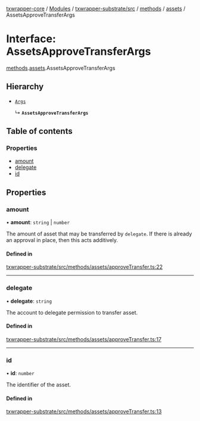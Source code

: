 [txwrapper-core](../README.md) / [Modules](../modules.md) / [txwrapper-substrate/src](../modules/txwrapper_substrate_src.md) / [methods](../modules/txwrapper_substrate_src.methods.md) / [assets](../modules/txwrapper_substrate_src.methods.assets.md) / AssetsApproveTransferArgs

# Interface: AssetsApproveTransferArgs

[methods](../modules/txwrapper_substrate_src.methods.md).[assets](../modules/txwrapper_substrate_src.methods.assets.md).AssetsApproveTransferArgs

## Hierarchy

- [`Args`](../modules/txwrapper_core_src.md#args)

  ↳ **`AssetsApproveTransferArgs`**

## Table of contents

### Properties

- [amount](txwrapper_substrate_src.methods.assets.AssetsApproveTransferArgs.md#amount)
- [delegate](txwrapper_substrate_src.methods.assets.AssetsApproveTransferArgs.md#delegate)
- [id](txwrapper_substrate_src.methods.assets.AssetsApproveTransferArgs.md#id)

## Properties

### amount

• **amount**: `string` \| `number`

The amount of asset that may be transferred by `delegate`. If there is
already an approval in place, then this acts additively.

#### Defined in

[txwrapper-substrate/src/methods/assets/approveTransfer.ts:22](https://github.com/paritytech/txwrapper-core/blob/d3e4018/packages/txwrapper-substrate/src/methods/assets/approveTransfer.ts#L22)

___

### delegate

• **delegate**: `string`

The account to delegate permission to transfer asset.

#### Defined in

[txwrapper-substrate/src/methods/assets/approveTransfer.ts:17](https://github.com/paritytech/txwrapper-core/blob/d3e4018/packages/txwrapper-substrate/src/methods/assets/approveTransfer.ts#L17)

___

### id

• **id**: `number`

The identifier of the asset.

#### Defined in

[txwrapper-substrate/src/methods/assets/approveTransfer.ts:13](https://github.com/paritytech/txwrapper-core/blob/d3e4018/packages/txwrapper-substrate/src/methods/assets/approveTransfer.ts#L13)
